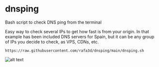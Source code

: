 # dnsping
Bash script to check DNS ping from the terminal

Easy way to check several IPs to get how fast is from your origin. In that example has been included DNS servers for Spain, but it can be any group of IPs you decide to check, as VPS, CDNs, etc.

```
https://raw.githubusercontent.com/rafa3d/dnsping/main/dnsping.sh
```

![alt text](https://mkes.com/img/dnsping.webp)
